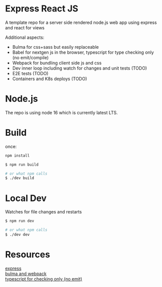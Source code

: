 # Express React JS

A template repo for a server side rendered node.js web app using express and react for views

Additional aspects:
  - Bulma for css+sass but easily replaceable 
  - Babel for nextgen js in the browser, typescript for type checking only (no emit/compile) 
  - Webpack for bundling client side js and css
  - Dev inner loop including watch for changes and unit tests (TODO)
  - E2E tests (TODO)
  - Containers and K8s deploys (TODO)

# Node.js

The repo is using node 16 which is currently latest LTS.  

 # Build

once:
```bash
npm install
```

```bash
$ npm run build

# or what npm calls
$ ./dev build
```

# Local Dev

Watches for file changes and restarts

```bash
$ npm run dev

# or what npm calls
$ ./dev dev
```

 # Resources

[express](https://expressjs.com/)  
[bulma and webpack](https://bulma.io/documentation/customize/with-webpack/)   
[typescript for checking only (no emit)](https://www.sitepen.com/blog/progressively-adopting-typescript-in-an-application)  

